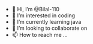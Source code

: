 - 👋 Hi, I’m @Bilal-110
- 👀 I’m interested in coding
- 🌱 I’m currently learning java
- 💞️ I’m looking to collaborate on 
- 📫 How to reach me ...

<!---
Bilal-110/Bilal-110 is a ✨ special ✨ repository because its `README.md` (this file) appears on your GitHub profile.
You can click the Preview link to take a look at your changes.
--->
